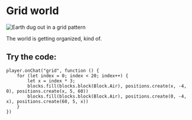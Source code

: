 # Grid world

![Earth dug out in a grid pattern](/static/mods/grid-world.jpg)

The world is getting organized, kind of.

## Try the code:

```blocks
player.onChat("grid", function () {
    for (let index = 0; index < 20; index++) {
        let x = index * 3;
        blocks.fill(blocks.block(Block.Air), positions.create(x, -4, 0), positions.create(x, 5, 60))
        blocks.fill(blocks.block(Block.Air), positions.create(0, -4, x), positions.create(60, 5, x))
    }
})
```